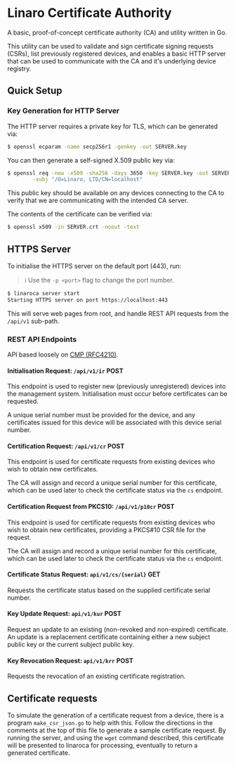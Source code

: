 # Linaro Certificate Authority

A basic, proof-of-concept certificate authority (CA) and utility written in Go.

This utility can be used to validate and sign certificate signing requests (CSRs),
list previously registered devices, and enables a basic HTTP server that can be
used to communicate with the CA and it's underlying device registry.

## Quick Setup 

### Key Generation for HTTP Server

The HTTP server requires a private key for TLS, which can be generated via:

```bash
$ openssl ecparam -name secp256r1 -genkey -out SERVER.key
```

You can then generate a self-signed X.509 public key via:

```bash
$ openssl req -new -x509 -sha256 -days 3650 -key SERVER.key -out SERVER.crt \
        -subj "/O=Linaro, LTD/CN=localhost"
```

This public key should be available on any devices connecting to the CA to
verify that we are communicating with the intended CA server.

The contents of the certificate can be verified via:

```bash
$ openssl x509 -in SERVER.crt -noout -text
```

## HTTPS Server

To initialise the HTTPS server on the default port (443), run:

> :information_source: Use the `-p <port>` flag to change the port number.

```bash 
$ linaroca server start
Starting HTTPS server on port https://localhost:443
```

This will serve web pages from root, and handle REST API requests from the
`/api/v1` sub-path.

### REST API Endpoints

API based loosely on [CMP (RFC4210)](https://tools.ietf.org/html/rfc4210).

#### Initialisation Request: `/api/v1/ir` **POST**

This endpoint is used to register new (previously unregistered) devices into
the management system. Initialisation must occur before certificates can be
requested.

A unique serial number must be provided for the device, and any certificates
issued for this device will be associated with this device serial number.

#### Certification Request: `/api/v1/cr` **POST**

This endpoint is used for certificate requests from existing devices who
wish to obtain new certificates.

The CA will assign and record a unique serial number for this certificate,
which can be used later to check the certificate status via the `cs` endpoint.

#### Certification Request from PKCS10: `/api/v1/p10cr` **POST**

This endpoint is used for certificate requests from existing devices who
wish to obtain new certificates, providing a PKCS#10 CSR file for the request.

The CA will assign and record a unique serial number for this certificate,
which can be used later to check the certificate status via the `cs` endpoint.

#### Certificate Status Request: `api/v1/cs/{serial}` **GET**

Requests the certificate status based on the supplied certificate serial number.

#### Key Update Request: `api/v1/kur` **POST**

Request an update to an existing (non-revoked and non-expired) certificate. An
update is a replacement certificate containing either a new subject public
key or the current subject public key.

#### Key Revocation Request: `api/v1/krr` **POST**

Requests the revocation of an existing certificate registration.

## Certificate requests

To simulate the generation of a certificate request from a device,
there is a program `make_csr_json.go` to help with this.  Follow the
directions in the comments at the top of this file to generate a
sample certificate request.  By running the server, and using the
`wget` command described, this certificate will be presented to
linaroca for processing, eventually to return a generated certificate.
